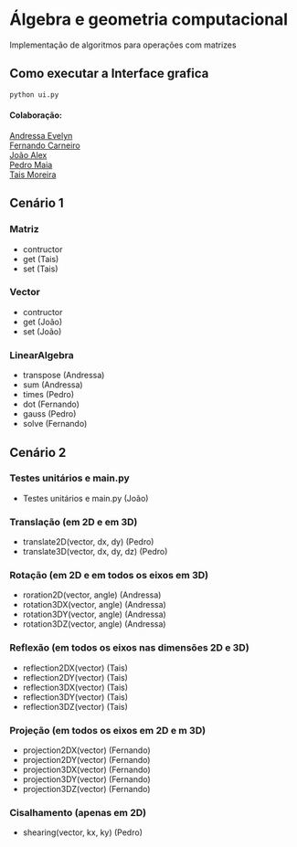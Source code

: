 # Álgebra e geometria computacional

Implementação de algoritmos para operações com matrizes

## Como executar a Interface grafica

```sh
python ui.py
```

#### Colaboração: 
[Andressa Evelyn](https://github.com/Andressa-Evelyn)<br>
[Fernando Carneiro](https://github.com/fernandoeqc)<br>
[João Alex](https://github.com/Joao-ava)<br>
[Pedro Maia](https://github.com/UltiMaia)<br>
[Tais Moreira](https://github.com/taismoreira2023)<br>

## Cenário 1
### Matriz
- contructor
- get (Tais)
- set (Tais)

### Vector
- contructor
- get (João)
- set (João)

### LinearAlgebra
- transpose (Andressa)
- sum (Andressa)
- times (Pedro)
- dot (Fernando)
- gauss (Pedro)
- solve (Fernando)


## Cenário 2
### Testes unitários e main.py
- Testes unitários e main.py (João)
### Translação (em 2D e em 3D)
- translate2D(vector, dx, dy) (Pedro)
- translate3D(vector, dx, dy, dz) (Pedro)
### Rotação (em 2D e em todos os eixos em 3D)
- roration2D(vector, angle) (Andressa)
- rotation3DX(vector, angle) (Andressa)
- rotation3DY(vector, angle) (Andressa)
- rotation3DZ(vector, angle) (Andressa)
### Reflexão (em todos os eixos nas dimensões 2D e 3D)
- reflection2DX(vector) (Tais)
- reflection2DY(vector) (Tais)
- reflection3DX(vector) (Tais)
- reflection3DY(vector) (Tais)
- reflection3DZ(vector) (Tais)
### Projeção (em todos os eixos em 2D e m 3D)
- projection2DX(vector) (Fernando)
- projection2DY(vector) (Fernando)
- projection3DX(vector) (Fernando)
- projection3DY(vector) (Fernando)
- projection3DZ(vector) (Fernando)
### Cisalhamento (apenas em 2D)
- shearing(vector, kx, ky) (Pedro)
